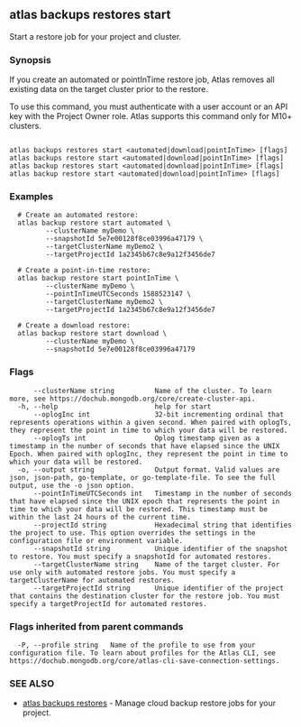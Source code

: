 ## atlas backups restores start

Start a restore job for your project and cluster.


### Synopsis

If you create an automated or pointInTime restore job, Atlas removes all existing data on the target cluster prior to the restore.

To use this command, you must authenticate with a user account or an API key with the Project Owner role.
Atlas supports this command only for M10+ clusters.



```

atlas backups restores start <automated|download|pointInTime> [flags]
atlas backups restore start <automated|download|pointInTime> [flags]
atlas backup restores start <automated|download|pointInTime> [flags]
atlas backup restore start <automated|download|pointInTime> [flags]
```

### Examples

```
  # Create an automated restore:
  atlas backup restore start automated \
         --clusterName myDemo \
         --snapshotId 5e7e00128f8ce03996a47179 \
         --targetClusterName myDemo2 \
         --targetProjectId 1a2345b67c8e9a12f3456de7

  # Create a point-in-time restore:
  atlas backup restore start pointInTime \
         --clusterName myDemo \
         --pointInTimeUTCSeconds 1588523147 \
         --targetClusterName myDemo2 \
         --targetProjectId 1a2345b67c8e9a12f3456de7
  
  # Create a download restore:
  atlas backup restore start download \
         --clusterName myDemo \
         --snapshotId 5e7e00128f8ce03996a47179
```


### Flags

```
      --clusterName string          Name of the cluster. To learn more, see https://dochub.mongodb.org/core/create-cluster-api.
  -h, --help                        help for start
      --oplogInc int                32-bit incrementing ordinal that represents operations within a given second. When paired with oplogTs, they represent the point in time to which your data will be restored.
      --oplogTs int                 Oplog timestamp given as a timestamp in the number of seconds that have elapsed since the UNIX Epoch. When paired with oplogInc, they represent the point in time to which your data will be restored.
  -o, --output string               Output format. Valid values are json, json-path, go-template, or go-template-file. To see the full output, use the -o json option.
      --pointInTimeUTCSeconds int   Timestamp in the number of seconds that have elapsed since the UNIX epoch that represents the point in time to which your data will be restored. This timestamp must be within the last 24 hours of the current time.
      --projectId string            Hexadecimal string that identifies the project to use. This option overrides the settings in the configuration file or environment variable.
      --snapshotId string           Unique identifier of the snapshot to restore. You must specify a snapshotId for automated restores.
      --targetClusterName string    Name of the target cluster. For use only with automated restore jobs. You must specify a targetClusterName for automated restores.
      --targetProjectId string      Unique identifier of the project that contains the destination cluster for the restore job. You must specify a targetProjectId for automated restores.

```


### Flags inherited from parent commands

```
  -P, --profile string   Name of the profile to use from your configuration file. To learn about profiles for the Atlas CLI, see https://dochub.mongodb.org/core/atlas-cli-save-connection-settings.

```

### SEE ALSO


* [atlas backups restores](atlas_backups_restores.md)	- Manage cloud backup restore jobs for your project.



